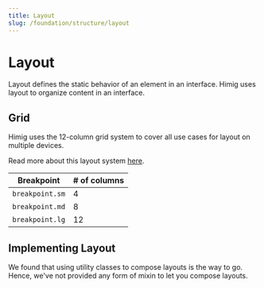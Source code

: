 ```yaml
---
title: Layout
slug: /foundation/structure/layout
---
```

# Layout
Layout defines the static behavior of an element in an interface. Himig uses layout to organize content in an interface.

## Grid
Himig uses the 12-column grid system to cover all use cases for layout on multiple devices.

Read more about this layout system [here](https://material.io/design/layout/responsive-layout-grid.html).

| Breakpoint      | # of columns |
|-----------------|--------------|
| `breakpoint.sm` | 4            |
| `breakpoint.md` | 8            |
| `breakpoint.lg` | 12           |

## Implementing Layout
We found that using utility classes to compose layouts is the way to go. Hence, we've not provided any form of mixin to
let you compose layouts.